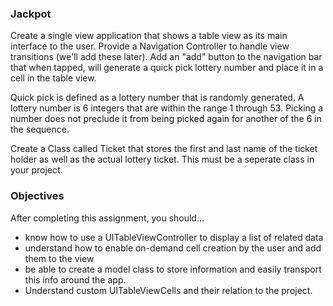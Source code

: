 ### Jackpot

Create a single view application that shows a table view as its main interface to the user. Provide a Navigation Controller to handle view transitions (we'll add these later). Add an "add" button to the navigation bar that when tapped, will generate a quick pick lottery number and place it in a cell in the table view.

Quick pick is defined as a lottery number that is randomly generated. A lottery number is 6 integers that are within the range 1 through 53. Picking a number does not preclude it from being picked again for another of the 6 in the sequence.

Create a Class called Ticket that stores the first and last name of the ticket holder as well as the actual lottery ticket. This must be a seperate class in your project.

### Objectives

After completing this assignment, you should…

* know how to use a UITableViewController to display a list of related data
* understand how to enable on-demand cell creation by the user and add them to the view
* be able to create a model class to store information and easily transport this info around the app.
* Understand custom UITableViewCells and their relation to the project.

